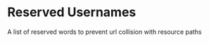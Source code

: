 Reserved Usernames
==============

A list of reserved words to prevent url collision with resource paths
